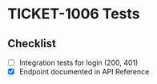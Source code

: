 # TICKET-1006 Tests

## Checklist
- [ ] Integration tests for login (200, 401)
- [x] Endpoint documented in API Reference 